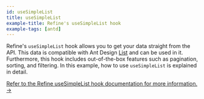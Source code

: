 ```yaml
---
id: useSimpleList
title: useSimpleList
example-title: Refine's useSimpleList hook
example-tags: [antd]
---
```


Refine's `useSimpleList` hook allows you to get your data straight from the API. This data is compatible with Ant Design [List](https://ant.design/components/list/) and can be used in it. Furthermore, this hook includes out-of-the-box features such as pagination, sorting, and filtering. In this example, how to use `useSimpleList` is explained in detail.

[Refer to the Refine useSimpleList hook documentation for more information. →](/docs/ui-integrations/ant-design/hooks/use-simple-list)

<CodeSandboxExample path="use-simple-list-antd" />
